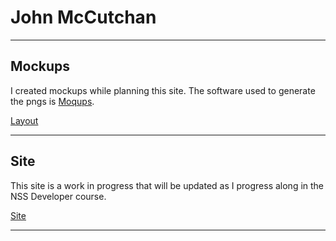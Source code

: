 # John McCutchan 

***

## Mockups

I created mockups while planning this site. The software used to generate the pngs is [Moqups](https://app.moqups.com).

[Layout](https://jmccutchanwd.github.io/home-mockup.html)

***

## Site

This site is a work in progress that will be updated as I progress along in the NSS Developer course.

[Site](https://jmccutchanwd.github.io/index.html)

***
